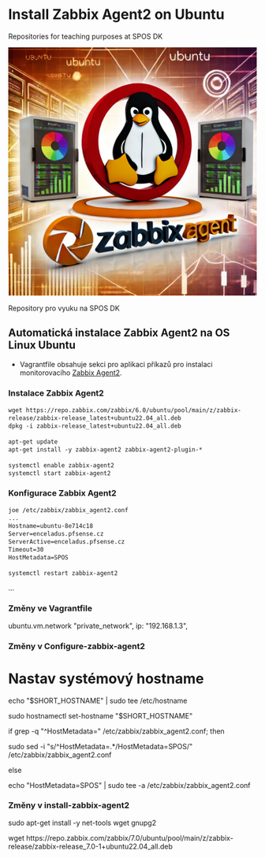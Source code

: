# Install Zabbix Agent2 on Ubuntu
Repositories for teaching purposes at SPOS DK

![Ubuntu and ZabbixAgent2 OSY AI](../Images/osy-Ubuntu-ZabbixAgent2.webp)

Repository pro vyuku na SPOS DK

## Automatická instalace Zabbix Agent2 na OS Linux Ubuntu

- Vagrantfile obsahuje sekci pro aplikaci příkazů pro instalaci monitorovacího
[Zabbix Agent2](https://www.zabbix.com/).

### Instalace Zabbix Agent2

```console
wget https://repo.zabbix.com/zabbix/6.0/ubuntu/pool/main/z/zabbix-release/zabbix-release_latest+ubuntu22.04_all.deb
dpkg -i zabbix-release_latest+ubuntu22.04_all.deb

apt-get update
apt-get install -y zabbix-agent2 zabbix-agent2-plugin-*

systemctl enable zabbix-agent2
systemctl start zabbix-agent2
```

### Konfigurace Zabbix Agent2

```console
joe /etc/zabbix/zabbix_agent2.conf
...
Hostname=ubuntu-8e714c18
Server=enceladus.pfsense.cz
ServerActive=enceladus.pfsense.cz
Timeout=30
HostMetadata=SPOS

systemctl restart zabbix-agent2
```
...

### Změny ve Vagrantfile
ubuntu.vm.network "private_network", ip: "192.168.1.3", 

### Změny v Configure-zabbix-agent2
# Nastav systémový hostname
echo "$SHORT_HOSTNAME" | sudo tee /etc/hostname
<p>
sudo hostnamectl set-hostname "$SHORT_HOSTNAME"
<p>
if grep -q "^HostMetadata=" /etc/zabbix/zabbix_agent2.conf; then
<p>
    sudo sed -i "s/^HostMetadata=.*/HostMetadata=SPOS/" /etc/zabbix/zabbix_agent2.conf
    <p>
else
<p>
    echo "HostMetadata=SPOS" | sudo tee -a /etc/zabbix/zabbix_agent2.conf

### Změny v install-zabbix-agent2
sudo apt-get install -y net-tools wget gnupg2
<p>
wget https://repo.zabbix.com/zabbix/7.0/ubuntu/pool/main/z/zabbix-release/zabbix-release_7.0-1+ubuntu22.04_all.deb

